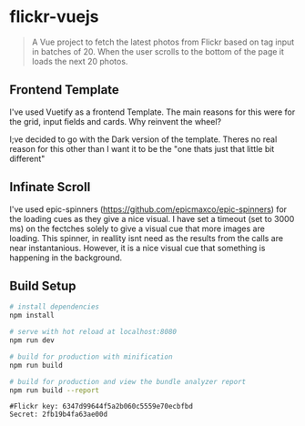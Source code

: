 # flickr-vuejs

> A Vue project to fetch the latest photos from Flickr based on tag input in batches of 20. When the user scrolls to the bottom of the page it loads the next 20 photos.

## Frontend Template
I've used Vuetify as a frontend Template. The main reasons for this were for the grid, input fields and cards. Why reinvent the wheel?

I;ve decided to go with the Dark version of the template. Theres no real reason for this other than I want it to be the "one thats just that little bit different"


## Infinate Scroll
I've used epic-spinners (https://github.com/epicmaxco/epic-spinners) for the loading cues as they give a nice visual. I have set a timeout (set to 3000 ms) on the fectches solely to give a visual cue that more images are loading. This spinner, in reallity isnt need as the results from the calls are near instantanious. However, it is a nice visual cue that something is happening in the background.



## Build Setup

``` bash
# install dependencies
npm install

# serve with hot reload at localhost:8080
npm run dev

# build for production with minification
npm run build

# build for production and view the bundle analyzer report
npm run build --report
```


``` keys
#Flickr key: 6347d99644f5a2b060c5559e70ecbfbd
Secret: 2fb19b4fa63ae00d
```